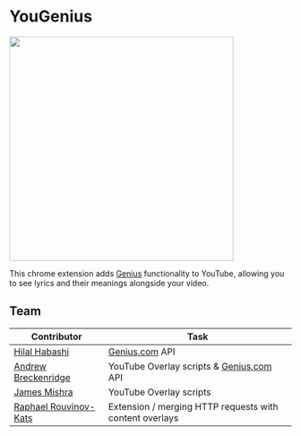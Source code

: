 YouGenius
===========
<img align="center" src="http://i.imgur.com/NRKViTh.png" width="400" height="400"></img><br>

This chrome extension adds [Genius](http://genius.com) functionality to YouTube, allowing you to see lyrics and their meanings alongside your video.

## Team
Contributor | Task
--- | ---
[Hilal Habashi](https://github.com/hilalh) | [Genius.com](www.genius.com) API
[Andrew Breckenridge](https://github.com/AndrewSB) | YouTube Overlay scripts & [Genius.com](www.genius.com) API
[James Mishra](https://github.com/jamesmishra) | YouTube Overlay scripts
[Raphael Rouvinov-Kats](https://github.com/raphaelrk) | Extension / merging HTTP requests with content overlays

